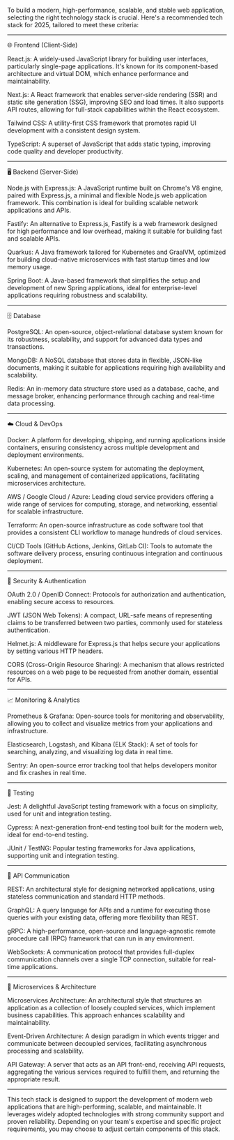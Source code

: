 To build a modern, high-performance, scalable, and stable web application, selecting the right technology stack is crucial. Here's a recommended tech stack for 2025, tailored to meet these criteria:


---

🌐 Frontend (Client-Side)

React.js: A widely-used JavaScript library for building user interfaces, particularly single-page applications. It's known for its component-based architecture and virtual DOM, which enhance performance and maintainability.

Next.js: A React framework that enables server-side rendering (SSR) and static site generation (SSG), improving SEO and load times. It also supports API routes, allowing for full-stack capabilities within the React ecosystem.

Tailwind CSS: A utility-first CSS framework that promotes rapid UI development with a consistent design system.

TypeScript: A superset of JavaScript that adds static typing, improving code quality and developer productivity.



---

🖥️ Backend (Server-Side)

Node.js with Express.js: A JavaScript runtime built on Chrome's V8 engine, paired with Express.js, a minimal and flexible Node.js web application framework. This combination is ideal for building scalable network applications and APIs.

Fastify: An alternative to Express.js, Fastify is a web framework designed for high performance and low overhead, making it suitable for building fast and scalable APIs.

Quarkus: A Java framework tailored for Kubernetes and GraalVM, optimized for building cloud-native microservices with fast startup times and low memory usage.

Spring Boot: A Java-based framework that simplifies the setup and development of new Spring applications, ideal for enterprise-level applications requiring robustness and scalability.



---

🗄️ Database

PostgreSQL: An open-source, object-relational database system known for its robustness, scalability, and support for advanced data types and transactions.

MongoDB: A NoSQL database that stores data in flexible, JSON-like documents, making it suitable for applications requiring high availability and scalability.

Redis: An in-memory data structure store used as a database, cache, and message broker, enhancing performance through caching and real-time data processing.



---

☁️ Cloud & DevOps

Docker: A platform for developing, shipping, and running applications inside containers, ensuring consistency across multiple development and deployment environments.

Kubernetes: An open-source system for automating the deployment, scaling, and management of containerized applications, facilitating microservices architecture.

AWS / Google Cloud / Azure: Leading cloud service providers offering a wide range of services for computing, storage, and networking, essential for scalable infrastructure.

Terraform: An open-source infrastructure as code software tool that provides a consistent CLI workflow to manage hundreds of cloud services.

CI/CD Tools (GitHub Actions, Jenkins, GitLab CI): Tools to automate the software delivery process, ensuring continuous integration and continuous deployment.



---

🔐 Security & Authentication

OAuth 2.0 / OpenID Connect: Protocols for authorization and authentication, enabling secure access to resources.

JWT (JSON Web Tokens): A compact, URL-safe means of representing claims to be transferred between two parties, commonly used for stateless authentication.

Helmet.js: A middleware for Express.js that helps secure your applications by setting various HTTP headers.

CORS (Cross-Origin Resource Sharing): A mechanism that allows restricted resources on a web page to be requested from another domain, essential for APIs.



---

📈 Monitoring & Analytics

Prometheus & Grafana: Open-source tools for monitoring and observability, allowing you to collect and visualize metrics from your applications and infrastructure.

Elasticsearch, Logstash, and Kibana (ELK Stack): A set of tools for searching, analyzing, and visualizing log data in real time.

Sentry: An open-source error tracking tool that helps developers monitor and fix crashes in real time.



---

🧪 Testing

Jest: A delightful JavaScript testing framework with a focus on simplicity, used for unit and integration testing.

Cypress: A next-generation front-end testing tool built for the modern web, ideal for end-to-end testing.

JUnit / TestNG: Popular testing frameworks for Java applications, supporting unit and integration testing.



---

🔄 API Communication

REST: An architectural style for designing networked applications, using stateless communication and standard HTTP methods.

GraphQL: A query language for APIs and a runtime for executing those queries with your existing data, offering more flexibility than REST.

gRPC: A high-performance, open-source and language-agnostic remote procedure call (RPC) framework that can run in any environment.

WebSockets: A communication protocol that provides full-duplex communication channels over a single TCP connection, suitable for real-time applications.



---

🧩 Microservices & Architecture

Microservices Architecture: An architectural style that structures an application as a collection of loosely coupled services, which implement business capabilities. This approach enhances scalability and maintainability.

Event-Driven Architecture: A design paradigm in which events trigger and communicate between decoupled services, facilitating asynchronous processing and scalability.

API Gateway: A server that acts as an API front-end, receiving API requests, aggregating the various services required to fulfill them, and returning the appropriate result.



---

This tech stack is designed to support the development of modern web applications that are high-performing, scalable, and maintainable. It leverages widely adopted technologies with strong community support and proven reliability. Depending on your team's expertise and specific project requirements, you may choose to adjust certain components of this stack.

